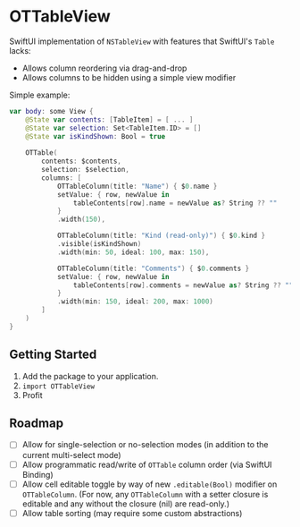 # OTTableView

SwiftUI implementation of `NSTableView` with features that SwiftUI's `Table` lacks:

- Allows column reordering via drag-and-drop
- Allows columns to be hidden using a simple view modifier

Simple example:

```swift
var body: some View {
    @State var contents: [TableItem] = [ ... ]
    @State var selection: Set<TableItem.ID> = []
    @State var isKindShown: Bool = true
    
    OTTable(
        contents: $contents,
        selection: $selection,
        columns: [
            OTTableColumn(title: "Name") { $0.name }
            setValue: { row, newValue in
                tableContents[row].name = newValue as? String ?? ""
            }
            .width(150),

            OTTableColumn(title: "Kind (read-only)") { $0.kind }
            .visible(isKindShown)
            .width(min: 50, ideal: 100, max: 150),

            OTTableColumn(title: "Comments") { $0.comments }
            setValue: { row, newValue in
                tableContents[row].comments = newValue as? String ?? ""
            }
            .width(min: 150, ideal: 200, max: 1000)
        ]
    )
}
```

## Getting Started

1. Add the package to your application.
2. `import OTTableView`
3. Profit

## Roadmap

- [ ] Allow for single-selection or no-selection modes (in addition to the current multi-select mode)
- [ ] Allow programmatic read/write of `OTTable` column order (via SwiftUI Binding)
- [ ] Allow cell editable toggle by way of new `.editable(Bool)` modifier on `OTTableColumn`. (For now, any `OTTableColumn` with a setter closure is editable and any without the closure (nil) are read-only.)
- [ ] Allow table sorting (may require some custom abstractions)
